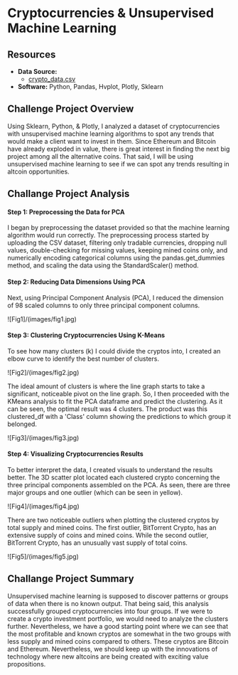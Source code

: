 # Cryptocurrencies & Unsupervised Machine Learning

## Resources

- **Data Source:** 
  - [crypto_data.csv](crypto_data.csv)
- **Software:** Python, Pandas, Hvplot, Plotly, Sklearn

## Challenge Project Overview 

Using Sklearn, Python, & Plotly, I analyzed a dataset of cryptocurrencies with unsupervised machine learning algorithms to spot any trends that would make a client want to invest in them. Since Ethereum and Bitcoin have already exploded in value, there is great interest in finding the next big project among all the alternative coins. That said, I will be using unsupervised machine learning to see if we can spot any trends resulting in altcoin opportunities. 

## Challange Project Analysis

#### Step 1: Preprocessing the Data for PCA 

I began by preprocessing the dataset provided so that the machine learning algorithm would run correctly. The preprocessing process started by uploading the CSV dataset, filtering only tradable currencies, dropping null values, double-checking for missing values, keeping mined coins only, and numerically encoding categorical columns using the pandas.get_dummies method, and scaling the data using the StandardScaler() method.

#### Step 2: Reducing Data Dimensions Using PCA

Next, using Principal Component Analysis (PCA), I reduced the dimension of 98 scaled columns to only three principal component columns.

![Fig1]/(images/fig1.jpg)

#### Step 3: Clustering Cryptocurrencies Using K-Means

To see how many clusters (k) I could divide the cryptos into, I created an elbow curve to identify the best number of clusters. 

![Fig2]/(images/fig2.jpg)

The ideal amount of clusters is where the line graph starts to take a significant, noticeable pivot on the line graph. So, I then proceeded with the KMeans analysis to fit the PCA dataframe and predict the clustering. As it can be seen, the optimal result was 4 clusters. The product was this clustered_df with a 'Class' column showing the predictions to which group it belonged.

![Fig3]/(images/fig3.jpg)

#### Step 4: Visualizing Cryptocurrencies Results

To better interpret the data, I created visuals to understand the results better. The 3D scatter plot located each clustered crypto concerning the three principal components assembled on the PCA. As seen, there are three major groups and one outlier (which can be seen in yellow).

![Fig4]/(images/fig4.jpg)

There are two noticeable outliers when plotting the clustered cryptos by total supply and mined coins. The first outlier, BitTorrent Crypto, has an extensive supply of coins and mined coins. While the second outlier, BitTorrent Crypto, has an unusually vast supply of total coins.

![Fig5]/(images/fig5.jpg)


## Challange Project Summary

Unsupervised machine learning is supposed to discover patterns or groups of data when there is no known output. That being said, this analysis successfully grouped cryptocurrencies into four groups. If we were to create a crypto investment portfolio, we would need to analyze the clusters further. Nevertheless, we have a good starting point where we can see that the most profitable and known cryptos are somewhat in the two groups with less supply and mined coins compared to others. These cryptos are Bitcoin and Ethereum. Nevertheless, we should keep up with the innovations of technology where new altcoins are being created with exciting value propositions.
